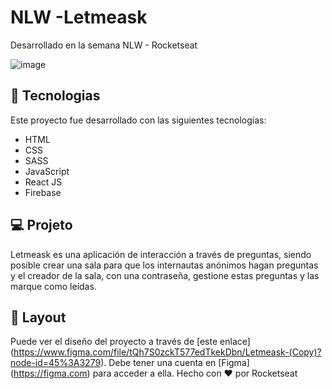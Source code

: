 # NLW -Letmeask
Desarrollado en la semana NLW - Rocketseat

![image](https://user-images.githubusercontent.com/63380921/123459492-b7d9bc00-d5bc-11eb-86ff-de82bf104c4b.png)



## 🚀 Tecnologias
Este proyecto fue desarrollado con las siguientes tecnologías:

- HTML
- CSS
- SASS
- JavaScript
- React JS
- Firebase

## 💻 Projeto

Letmeask es una aplicación de interacción a través de preguntas, siendo posible crear una sala para que los internautas anónimos hagan preguntas y el creador de la sala, con una contraseña, gestione estas preguntas y las marque como leídas.


## 🔖 Layout

Puede ver el diseño del proyecto a través de [este enlace] (https://www.figma.com/file/tQh7S0zckT577edTkekDbn/Letmeask-(Copy)?node-id=45%3A3279). Debe tener una cuenta en [Figma] (https://figma.com) para acceder a ella.
Hecho con ♥ por Rocketseat
